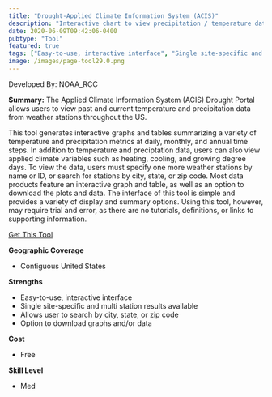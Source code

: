 ```yaml
---
title: "Drought-Applied Climate Information System (ACIS)"
description: "Interactive chart to view precipitation / temperature data for stations across the U.S."
date: 2020-06-09T09:42:06-0400
pubtype: "Tool"
featured: true
tags: ["Easy-to-use, interactive interface", "Single site-specific and multi station results available", "Allows user to search by city, state, or zip code", "Option to download graphs and/or data"]
image: /images/page-tool29.0.png
---
```

Developed By: NOAA_RCC

**Summary:** The Applied Climate Information System (ACIS) Drought Portal allows users to view past and current temperature and precipitation data from weather stations throughout the US. 

This tool generates interactive graphs and tables summarizing a variety of temperature and precipitation metrics at daily, monthly, and annual time steps. In addition to temperature and preciptation data, users can also view applied climate variables such as heating, cooling, and growing degree days. To view the data, users must specify one more weather stations by name or ID, or search for stations by city, state, or zip code. Most data products feature an interactive graph and table, as well as an option to download the plots and data. The interface of this tool is simple and provides a variety of display and summary options. Using this tool, however, may require trial and error, as there are no tutorials, definitions, or links to supporting information.

<a href="http://drought.rcc-acis.org/" target="_blank">Get This Tool</a>

__**Geographic Coverage**__
- Contiguous United States

__**Strengths**__
-  Easy-to-use, interactive interface
-  Single site-specific and multi station results available
-  Allows user to search by city, state, or zip code
-   Option to download graphs and/or data

__**Cost**__
- Free

__**Skill Level**__
- Med
